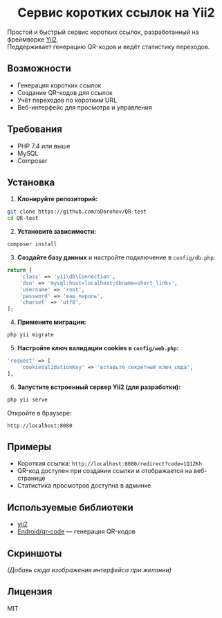 <p align="center">
    <h1 align="center">Сервис коротких ссылок на Yii2</h1>
</p>

Простой и быстрый сервис коротких ссылок, разработанный на фреймворке [Yii2](https://www.yiiframework.com/).  
Поддерживает генерацию QR-кодов и ведёт статистику переходов.

## Возможности

- Генерация коротких ссылок
- Создание QR-кодов для ссылок
- Учёт переходов по коротким URL
- Веб-интерфейс для просмотра и управления

## Требования

- PHP 7.4 или выше
- MySQL
- Composer

## Установка

1. **Клонируйте репозиторий:**

```bash
git clone https://github.com/oDorohov/QR-test
cd QR-test
```

2. **Установите зависимости:**

```bash
composer install
```

3. **Создайте базу данных** и настройте подключение в `config/db.php`:

```php
return [
    'class' => 'yii\db\Connection',
    'dsn' => 'mysql:host=localhost;dbname=short_links',
    'username' => 'root',
    'password' => 'ваш_пароль',
    'charset' => 'utf8',
];
```

4. **Примените миграции:**

```bash
php yii migrate
```

5. **Настройте ключ валидации cookies в `config/web.php`:**

```php
'request' => [
    'cookieValidationKey' => 'вставьте_секретный_ключ_сюда',
],
```

6. **Запустите встроенный сервер Yii2 (для разработки):**

```bash
php yii serve
```

Откройте в браузере:

```
http://localhost:8080
```

## Примеры

- Короткая ссылка: `http://localhost:8080/redirect?code=1Q1ZKh`
- QR-код доступен при создании ссылки и отображается на веб-странице
- Статистика просмотров доступна в админке

## Используемые библиотеки

- [yii2](https://github.com/yiisoft/yii2)
- [Endroid/qr-code](https://github.com/endroid/qr-code) — генерация QR-кодов

## Скриншоты

*(Добавь сюда изображения интерфейса при желании)*

## Лицензия

MIT